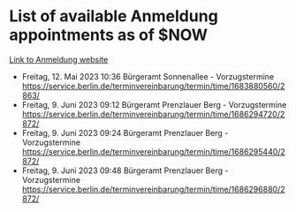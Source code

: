 # List of available Anmeldung appointments as of $NOW
[Link to Anmeldung website](https://service.berlin.de/terminvereinbarung/termin/tag.php?termin=1&anliegen[]=120686&dienstleisterlist=122210,122217,327316,122219,327312,122227,327314,122231,327346,122243,327348,122254,122252,329742,122260,329745,122262,329748,122271,327278,122273,327274,122277,327276,330436,122280,327294,122282,327290,122284,327292,122291,327270,122285,327266,122286,327264,122296,327268,150230,329760,122297,327286,122294,327284,122312,329763,122314,329775,122304,327330,122311,327334,122309,327332,317869,122281,327352,122279,329772,122283,122276,327324,122274,327326,122267,329766,122246,327318,122251,327320,122257,327322,122208,327298,122226,327300&herkunft=http%3A%2F%2Fservice.berlin.de%2Fdienstleistung%2F120686%2F)
- Freitag, 12. Mai 2023 10:36 Bürgeramt Sonnenallee - Vorzugstermine https://service.berlin.de/terminvereinbarung/termin/time/1683880560/2863/
- Freitag, 9. Juni 2023 09:12 Bürgeramt Prenzlauer Berg - Vorzugstermine https://service.berlin.de/terminvereinbarung/termin/time/1686294720/2872/
- Freitag, 9. Juni 2023 09:24 Bürgeramt Prenzlauer Berg - Vorzugstermine https://service.berlin.de/terminvereinbarung/termin/time/1686295440/2872/
- Freitag, 9. Juni 2023 09:48 Bürgeramt Prenzlauer Berg - Vorzugstermine https://service.berlin.de/terminvereinbarung/termin/time/1686296880/2872/
